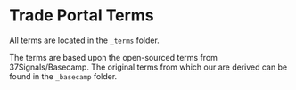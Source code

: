 # Trade Portal Terms

All terms are located in the `_terms` folder.

The terms are based upon the open-sourced terms from 37Signals/Basecamp. The original terms from which our are derived can be found in the `_basecamp` folder.
